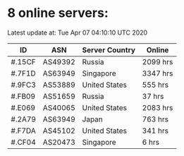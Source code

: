 # 8 online servers:

Latest update at: Tue Apr 07 04:10:10 UTC 2020

| ID | ASN | Server Country | Online |
| -- | --- | -------------- | ------ |
| #.15CF | AS49392 | Russia | 2099 hrs |
| #.7F1D | AS63949 | Singapore | 3347 hrs |
| #.9FC3 | AS53889 | United States | 555 hrs |
| #.FB09 | AS51659 | Russia | 37 hrs |
| #.E069 | AS40065 | United States | 2083 hrs |
| #.2A79 | AS63949 | Japan | 763 hrs |
| #.F7DA | AS45102 | United States | 341 hrs |
| #.CF04 | AS20473 | Singapore | 6 hrs |

